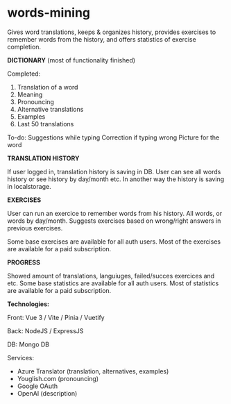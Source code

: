 # words-mining

Gives word translations, keeps & organizes history, provides exercises to remember words from the history, and offers statistics of exercise completion.

**DICTIONARY** (most of functionality finished)

Completed:
1. Translation of a word
2. Meaning
3. Pronouncing
4. Alternative translations
5. Examples
6. Last 50 translations

To-do:
Suggestions while typing
Correction if typing wrong
Picture for the word


**TRANSLATION HISTORY**

If user logged in, translation history is saving in DB. User can see all words history or see history by day/month etc.
In another way the history is saving in localstorage.


**EXERCISES**

User can run an exercice to remember words from his history. All words, or words by day/month.
Suggests exercises based on wrong/right answers in previous exercises.

Some base exercises are available for all auth users. 
Most of the exercises are available for a paid subscription.


**PROGRESS**

Showed amount of translations, languiuges, failed/succes exercices and etc.
Some base statistics are available for all auth users. 
Most of statistics are available for a paid subscription.


**Technologies:**

Front: Vue 3 / Vite / Pinia / Vuetify

Back: NodeJS / ExpressJS

DB: Mongo DB

Services:
- Azure Translator (translation, alternatives, examples)
- Youglish.com (pronouncing)
- Google OAuth
- OpenAI (description)


